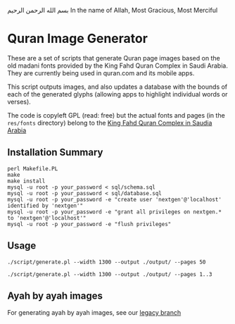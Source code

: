 بسم الله الرحمن الرحيم
In the name of Allah, Most Gracious, Most Merciful

# Quran Image Generator

These are a set of scripts that generate Quran page images based on the old madani fonts provided by the King Fahd Quran Complex in Saudi Arabia. They are currently being used in quran.com and its mobile apps.

This script outputs images, and also updates a database with the bounds of each of the generated glyphs (allowing apps to highlight individual words or verses).

The code is copyleft GPL (read: free) but the actual fonts and pages (in the `res/fonts` directory) belong to the [King Fahd Quran Complex in Saudia Arabia](http://www.qurancomplex.com)

## Installation Summary

```
perl Makefile.PL
make
make install
mysql -u root -p your_password < sql/schema.sql
mysql -u root -p your_password < sql/database.sql
mysql -u root -p your_password -e "create user 'nextgen'@'localhost' identified by 'nextgen'"
mysql -u root -p your_password -e "grant all privileges on nextgen.* to 'nextgen'@'localhost'"
mysql -u root -p your_password -e "flush privileges"
```

## Usage

`./script/generate.pl --width 1300 --output ./output/ --pages 50`

`./script/generate.pl --width 1300 --output ./output/ --pages 1..3`

## Ayah by ayah images

For generating ayah by ayah images, see our [legacy branch](https://github.com/quran/quran.com-images/tree/legacy)
